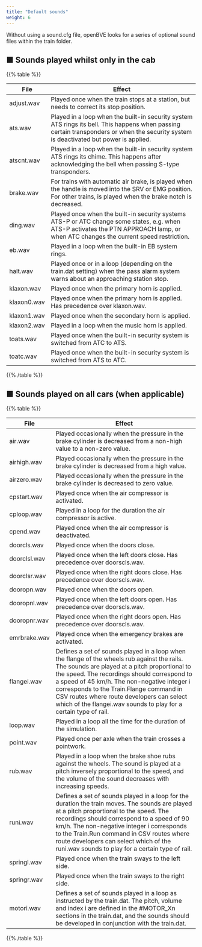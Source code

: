 ```yaml
---
title: "Default sounds"
weight: 6
---
```


Without using a sound.cfg file, openBVE looks for a series of optional sound files within the train folder.

## ■ Sounds played whilst only in the cab

{{% table %}}

| File | Effect |
| --- |--- |
| adjust.wav | Played once when the train stops at a station, but needs to correct its stop position. |
| ats.wav | Played in a loop when the built-in security system ATS rings its bell. This happens when passing certain transponders or when the security system is deactivated but power is applied. |
| atscnt.wav | Played in a loop when the built-in security system ATS rings its chime. This happens after acknowledging the bell when passing S-type transponders. |
| brake.wav | For trains with automatic air brake, is played when the handle is moved into the SRV or EMG position. For other trains, is played when the brake notch is decreased. |
| ding.wav | Played once when the built-in security systems ATS-P or ATC change some states, e.g. when ATS-P activates the PTN APPROACH lamp, or when ATC changes the current speed restriction. |
| eb.wav | Played in a loop when the built-in EB system rings. |
| halt.wav | Played once or in a loop (depending on the train.dat setting) when the pass alarm system warns about an approaching station stop. |
| klaxon.wav | Played once when the primary horn is applied. |
| klaxon0.wav | Played once when the primary horn is applied. Has precedence over klaxon.wav. |
| klaxon1.wav | Played once when the secondary horn is applied. |
| klaxon2.wav | Played in a loop when the music horn is applied. |
| toats.wav | Played once when the built-in security system is switched from ATC to ATS. |
| toatc.wav | Played once when the built-in security system is switched from ATS to ATC. |

{{% /table %}}

## ■ Sounds played on all cars (when applicable)

{{% table %}}

| File | Effect |
| --- |--- |
| air.wav | Played occasionally when the pressure in the brake cylinder is decreased from a non-high value to a non-zero value. |
| airhigh.wav | Played occasionally when the pressure in the brake cylinder is decreased from a high value. |
| airzero.wav | Played occasionally when the pressure in the brake cylinder is decreased to zero value. |
| cpstart.wav | Played once when the air compressor is activated. |
| cploop.wav | Played in a loop for the duration the air compressor is active. |
| cpend.wav | Played once when the air compressor is deactivated. |
| doorcls.wav | Played once when the doors close. |
| doorclsl.wav | Played once when the left doors close. Has precedence over doorscls.wav. |
| doorclsr.wav | Played once when the right doors close. Has precedence over doorscls.wav. |
| dooropn.wav | Played once when the doors open. |
| dooropnl.wav | Played once when the left doors open. Has precedence over doorscls.wav. |
| dooropnr.wav | Played once when the right doors open. Has precedence over doorscls.wav. |
| emrbrake.wav | Played once when the emergency brakes are activated. |
| flangei.wav | Defines a set of sounds played in a loop when the flange of the wheels rub against the rails. The sounds are played at a pitch proportional to the speed. The recordings should correspond to a speed of 45 km/h. The non-negative integer i corresponds to the Train.Flange command in CSV routes where route developers can select which of the flangei.wav sounds to play for a certain type of rail. |
| loop.wav | Played in a loop all the time for the duration of the simulation. |
| point.wav | Played once per axle when the train crosses a pointwork. |
| rub.wav | Played in a loop when the brake shoe rubs against the wheels. The sound is played at a pitch inversely proportional to the speed, and the volume of the sound decreases with increasing speeds. |
| runi.wav | Defines a set of sounds played in a loop for the duration the train moves. The sounds are played at a pitch proportional to the speed. The recordings should correspond to a speed of 90 km/h. The non-negative integer i corresponds to the Train.Run command in CSV routes where route developers can select which of the runi.wav sounds to play for a certain type of rail. |
| springl.wav | Played once when the train sways to the left side. |
| springr.wav | Played once when the train sways to the right side. |
| motori.wav | Defines a set of sounds played in a loop as instructed by the train.dat. The pitch, volume and index i are defined in the #MOTOR_Xn sections in the train.dat, and the sounds should be developed in conjunction with the train.dat. |

{{% /table %}}